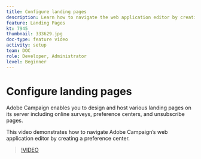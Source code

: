 ```yaml
---
title: Configure landing pages
description: Learn how to navigate the web application editor by creating a preference center.
feature: Landing Pages
kt: 7945
thumbnail: 333629.jpg
doc-type: feature video
activity: setup
team: DOC
role: Developer, Administrator
level: Beginner
---
```


# Configure landing pages

Adobe Campaign enables you to design and host various landing pages on its server including online surveys, preference centers, and unsubscribe pages.

This video demonstrates how to navigate Adobe Campaign’s web application editor by creating a preference center.

>[!VIDEO](https://video.tv.adobe.com/v/333629?quality=12)
